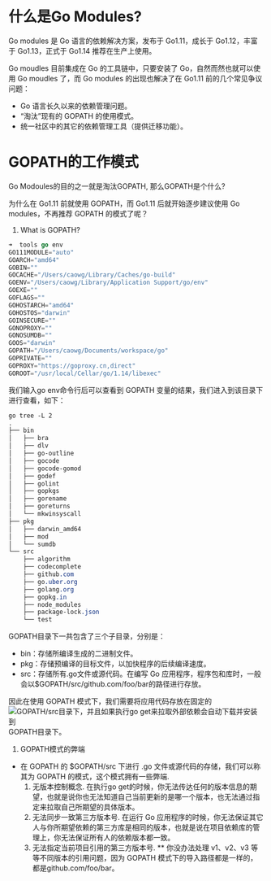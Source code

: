 # 什么是Go Modules?

Go modules 是 Go 语言的依赖解决方案，发布于 Go1.11，成长于 Go1.12，丰富于 Go1.13，正式于 Go1.14 推荐在生产上使用。

Go moudles 目前集成在 Go 的工具链中，只要安装了 Go，自然而然也就可以使用 Go moudles 了，而 Go modules 的出现也解决了在 Go1.11 前的几个常见争议问题：

- Go 语言长久以来的依赖管理问题。
- “淘汰”现有的 GOPATH 的使用模式。
- 统一社区中的其它的依赖管理工具（提供迁移功能）。

# GOPATH的工作模式

Go Modoules的目的之一就是淘汰GOPATH, 那么GOPATH是个什么?

为什么在 Go1.11 前就使用 GOPATH，而 Go1.11 后就开始逐步建议使用 Go modules，不再推荐 GOPATH 的模式了呢？

1. What is GOPATH?



```go
➜  tools go env
GO111MODULE="auto"
GOARCH="amd64"
GOBIN=""
GOCACHE="/Users/caowg/Library/Caches/go-build"
GOENV="/Users/caowg/Library/Application Support/go/env"
GOEXE=""
GOFLAGS=""
GOHOSTARCH="amd64"
GOHOSTOS="darwin"
GOINSECURE=""
GONOPROXY=""
GONOSUMDB=""
GOOS="darwin"
GOPATH="/Users/caowg/Documents/workspace/go"
GOPRIVATE=""
GOPROXY="https://goproxy.cn,direct"
GOROOT="/usr/local/Cellar/go/1.14/libexec"
```

我们输入go env命令行后可以查看到 GOPATH 变量的结果，我们进入到该目录下进行查看，如下：



```css
go tree -L 2
.
├── bin
│   ├── bra
│   ├── dlv
│   ├── go-outline
│   ├── gocode
│   ├── gocode-gomod
│   ├── godef
│   ├── golint
│   ├── gopkgs
│   ├── gorename
│   ├── goreturns
│   └── mkwinsyscall
├── pkg
│   ├── darwin_amd64
│   ├── mod
│   └── sumdb
└── src
    ├── algorithm
    ├── codecomplete
    ├── github.com
    ├── go.uber.org
    ├── golang.org
    ├── gopkg.in
    ├── node_modules
    ├── package-lock.json
    └── test
```

GOPATH目录下一共包含了三个子目录，分别是：

- bin：存储所编译生成的二进制文件。
- pkg：存储预编译的目标文件，以加快程序的后续编译速度。
- src：存储所有.go文件或源代码。在编写 Go 应用程序，程序包和库时，一般会以$GOPATH/src/github.com/foo/bar的路径进行存放。

因此在使用 GOPATH 模式下，我们需要将应用代码存放在固定的![GOPATH/src目录下，并且如果执行go get来拉取外部依赖会自动下载并安装到](https://math.jianshu.com/math?formula=GOPATH%2Fsrc%E7%9B%AE%E5%BD%95%E4%B8%8B%EF%BC%8C%E5%B9%B6%E4%B8%94%E5%A6%82%E6%9E%9C%E6%89%A7%E8%A1%8Cgo%20get%E6%9D%A5%E6%8B%89%E5%8F%96%E5%A4%96%E9%83%A8%E4%BE%9D%E8%B5%96%E4%BC%9A%E8%87%AA%E5%8A%A8%E4%B8%8B%E8%BD%BD%E5%B9%B6%E5%AE%89%E8%A3%85%E5%88%B0)GOPATH目录下。

1. GOPATH模式的弊端

- 在 GOPATH 的 $GOPATH/src 下进行 .go 文件或源代码的存储，我们可以称其为 GOPATH 的模式，这个模式拥有一些弊端.
  1. 无版本控制概念. 在执行go get的时候，你无法传达任何的版本信息的期望，也就是说你也无法知道自己当前更新的是哪一个版本，也无法通过指定来拉取自己所期望的具体版本。
  2. 无法同步一致第三方版本号. 在运行 Go 应用程序的时候，你无法保证其它人与你所期望依赖的第三方库是相同的版本，也就是说在项目依赖库的管理上，你无法保证所有人的依赖版本都一致。
  3. 无法指定当前项目引用的第三方版本号. ** 你没办法处理 v1、v2、v3 等等不同版本的引用问题，因为 GOPATH 模式下的导入路径都是一样的，都是github.com/foo/bar。



